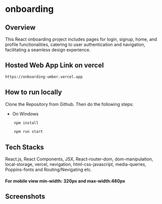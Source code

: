 # onboarding

## Overview

This React onboarding project includes pages for login, signup, home, and profile functionalities, catering to user authentication and navigation, facilitating a seamless design experience.

## Hosted Web App Link on vercel

```bash
https://onboarding-umber.vercel.app
```

## How to run locally

Clone the Repository from Github. Then do the following steps:

- On Windows

```bash
    npm install
```

```bash
    npm run start
```

## Tech Stacks

React.js, React Components, JSX, React-router-dom, dom-manipulation, local-storage, vercel, nevigation, html-css-javascript, media-queries, Poppins-fonts and Routing/Nevigating etc.

#### For mobile view min-width: 320px and max-width:480px

## Screenshots
